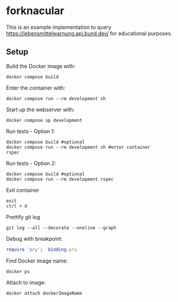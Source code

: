 # forknacular
This is an example implementation to query https://lebensmittelwarnung.api.bund.dev/ for educational purposes.

## Setup

Build the Docker image with:
```shell
docker compose build
```

Enter the container with:
```shell
docker compose run --rm development sh
```

Start up the webserver with:
```Shell
docker compose up development
```

Run tests - Option 1:
```Shell
docker compose build #optional
docker compose run --rm development sh #enter container
rspec
```

Run tests - Option 2:
```Shell
docker compose build #optional
docker compose run --rm development rspec
```

Exit container
```Shell
exit
ctrl + d
```

Prettify git log
```Shell
git log --all --decorate --oneline --graph
```

Debug with breakpoint:
```ruby
require 'pry';  binding.pry
```
Find Docker image name:
```Shell
docker ps
```
Attach to image:
```Shell
docker attach dockerImageName
```
